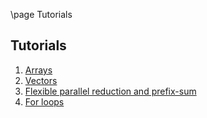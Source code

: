 \page Tutorials

## Tutorials

1. [Arrays](tutorial_01_arrays.html)
2. [Vectors](tutorial_02_vectors.html)
3. [Flexible parallel reduction and prefix-sum](tutorial_03_reduction.html)
4. [For loops](tutorial_04_ForLoops.html)
